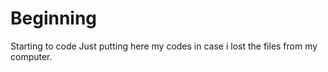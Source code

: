 # Beginning
Starting to code 
Just putting here my codes in case i lost the files from my computer.
